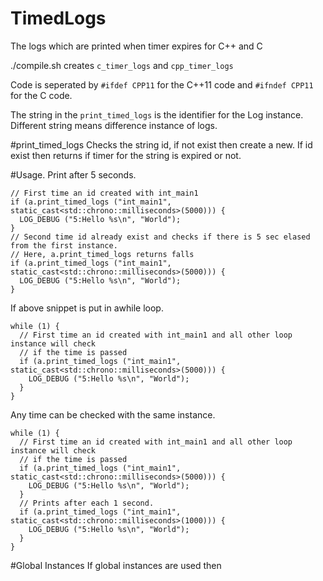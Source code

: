 # TimedLogs
The logs which are printed when timer expires for C++ and C

./compile.sh creates `c_timer_logs` and `cpp_timer_logs`

Code is seperated by `#ifdef CPP11` for the C++11 code and `#ifndef CPP11` for the C code.

The string in the `print_timed_logs` is the identifier for the Log instance. 
Different string means difference instance of logs.

#print_timed_logs
Checks the string id, if not exist then create a new.
If id exist then returns if timer for the string is expired or not.

#Usage.
Print after 5 seconds.
```
// First time an id created with int_main1
if (a.print_timed_logs ("int_main1", static_cast<std::chrono::milliseconds>(5000))) { 
  LOG_DEBUG ("5:Hello %s\n", "World"); 
}
// Second time id already exist and checks if there is 5 sec elased from the first instance.
// Here, a.print_timed_logs returns falls
if (a.print_timed_logs ("int_main1", static_cast<std::chrono::milliseconds>(5000))) { 
  LOG_DEBUG ("5:Hello %s\n", "World"); 
}
```

If above snippet is put in  awhile loop.

```
while (1) {
  // First time an id created with int_main1 and all other loop instance will check
  // if the time is passed
  if (a.print_timed_logs ("int_main1", static_cast<std::chrono::milliseconds>(5000))) { 
    LOG_DEBUG ("5:Hello %s\n", "World"); 
  }
}
```

Any time can be checked with the same instance.
```
while (1) {
  // First time an id created with int_main1 and all other loop instance will check
  // if the time is passed
  if (a.print_timed_logs ("int_main1", static_cast<std::chrono::milliseconds>(5000))) { 
    LOG_DEBUG ("5:Hello %s\n", "World"); 
  }
  // Prints after each 1 second.
  if (a.print_timed_logs ("int_main1", static_cast<std::chrono::milliseconds>(1000))) { 
    LOG_DEBUG ("5:Hello %s\n", "World"); 
  }
}
```

#Global Instances
If global instances are used then 




